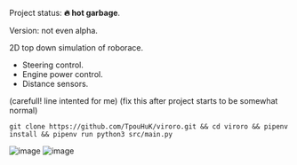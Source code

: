 Project status: **🔥 hot garbage**.

Version: not even alpha.

2D top down simulation of roborace.

- Steering control.
- Engine power control.
- Distance sensors.

(carefull! line intented for me) (fix this after project starts to be somewhat normal)

`git clone https://github.com/TpouHuK/viroro.git && cd viroro && pipenv install && pipenv run python3 src/main.py`

![image](https://user-images.githubusercontent.com/35433062/116816563-22491f80-ab6b-11eb-93fa-7685f28d7f64.png)
![image](https://user-images.githubusercontent.com/35433062/117003699-db376780-aced-11eb-886a-783ff3c7e09e.png)
